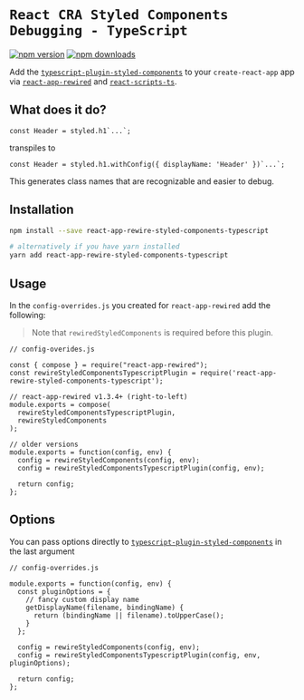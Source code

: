 # `React CRA Styled Components Debugging - TypeScript`

[![npm version](https://img.shields.io/npm/v/react-app-rewire-styled-components-typescript.svg)](https://www.npmjs.com/package/react-app-rewire-styled-components-typescript)
[![npm downloads](https://img.shields.io/npm/dt/react-app-rewire-styled-components-typescript.svg)](https://www.npmjs.com/package/react-app-rewire-styled-components-typescript)

Add the [`typescript-plugin-styled-components`](https://github.com/Igorbek/typescript-plugin-styled-components) to your `create-react-app` app via [`react-app-rewired`](https://github.com/timarney/react-app-rewired) and [`react-scripts-ts`](https://github.com/wmonk/create-react-app-typescript).

## What does it do?

```JS
const Header = styled.h1`...`;
```

transpiles to

```JS
const Header = styled.h1.withConfig({ displayName: 'Header' })`...`;
```

This generates class names that are recognizable and easier to debug.

## Installation

```sh
npm install --save react-app-rewire-styled-components-typescript

# alternatively if you have yarn installed
yarn add react-app-rewire-styled-components-typescript
```

## Usage

In the `config-overrides.js` you created for `react-app-rewired` add the following:

> Note that `rewiredStyledComponents` is required before this plugin.

```JS
// config-overides.js

const { compose } = require("react-app-rewired");
const rewireStyledComponentsTypescriptPlugin = require('react-app-rewire-styled-components-typescript');

// react-app-rewired v1.3.4+ (right-to-left)
module.exports = compose(
  rewireStyledComponentsTypescriptPlugin,
  rewireStyledComponents
);

// older versions
module.exports = function(config, env) {
  config = rewireStyledComponents(config, env);
  config = rewireStyledComponentsTypescriptPlugin(config, env);

  return config;
};
```

## Options

You can pass options directly to [`typescript-plugin-styled-components`](https://github.com/Igorbek/typescript-plugin-styled-components) in the last argument

```JS
// config-overrides.js

module.exports = function(config, env) {
  const pluginOptions = {
    // fancy custom display name
    getDisplayName(filename, bindingName) {
      return (bindingName || filename).toUpperCase();
    }
  };

  config = rewireStyledComponents(config, env);
  config = rewireStyledComponentsTypescriptPlugin(config, env, pluginOptions);

  return config;
};
```
